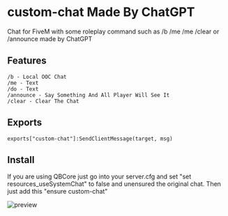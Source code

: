 # custom-chat Made By ChatGPT
Chat for FiveM with some roleplay command such as /b /me /me /clear or /announce made by ChatGPT

## Features
```
/b - Local OOC Chat
/me - Text
/do - Text
/announce - Say Something And All Player Will See It
/clear - Clear The Chat
```

## Exports 
```
exports["custom-chat"]:SendClientMessage(target, msg)
```

## Install
If you are using QBCore just go into your server.cfg and set "set resources_useSystemChat" to false and unensured the original chat. Then just add this "ensure custom-chat"

![preview](https://cdn.discordapp.com/attachments/1300094726179000491/1413301927621558443/Screenshot_2025-09-05_060439.png?ex=68bb6f7d&is=68ba1dfd&hm=ee09a7f20fc0ed91c3d10b2f1109ed3fb4782848128de368d0ec273f0903694e&)
